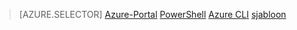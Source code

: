> [AZURE.SELECTOR]
[Azure-Portal](virtual-network-deploy-static-pip-arm-portal.md)
[PowerShell](virtual-network-deploy-static-pip-arm-ps.md)
[Azure CLI](virtual-network-deploy-static-pip-arm-cli.md)
[sjabloon](virtual-network-deploy-static-pip-arm-template.md)
